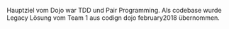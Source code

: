 Hauptziel vom Dojo war TDD und Pair Programming.
Als codebase wurde Legacy Lösung vom Team 1 aus codign dojo february2018 übernommen.
